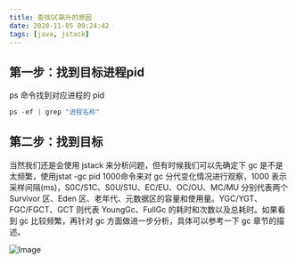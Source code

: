 ```yaml
---
title: 查找GC飙升的原因
date: 2020-11-05 09:24:42
tags: [java, jstack]
---
```




## 第一步：找到目标进程pid

ps 命令找到对应进程的 pid

```java
ps -ef | grep "进程名称"
```



## 第二步：找到目标

当然我们还是会使用 jstack 来分析问题，但有时候我们可以先确定下 gc 是不是太频繁，使用jstat -gc pid 1000命令来对 gc 分代变化情况进行观察，1000 表示采样间隔(ms)，S0C/S1C、S0U/S1U、EC/EU、OC/OU、MC/MU 分别代表两个 Survivor 区、Eden 区、老年代、元数据区的容量和使用量。YGC/YGT、FGC/FGCT、GCT 则代表 YoungGc、FullGc 的耗时和次数以及总耗时。如果看到 gc 比较频繁，再针对 gc 方面做进一步分析，具体可以参考一下 gc 章节的描述。

![Image](https://mmbiz.qpic.cn/mmbiz_jpg/WwPkUCFX4x4q4SxZeO5N1RicXwYTjxYs9MKs9HzKAziao22GmRcTGHArZ0vdmRianvicN58y2sM2Ne3mhZfb3Vg0oA/640?wx_fmt=jpeg&wxfrom=5&wx_lazy=1&wx_co=1)

